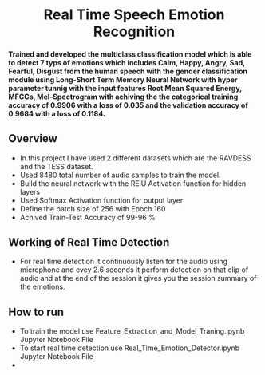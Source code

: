 <h1 align="center"><b>Real Time Speech Emotion Recognition</b></h1>

#### Trained and developed the multiclass classification model which is able to detect 7 typs of emotions which includes Calm, Happy, Angry, Sad, Fearful, Disgust from the human speech with the gender classification module using Long-Short Term Memory Neural Network with hyper parameter tunnig with the input features Root Mean Squared Energy, MFCCs, Mel-Spectrogram with achiving the the categorical training accuracy of 0.9906 with a loss of 0.035 and the validation accuracy of 0.9684 with a loss of 0.1184.

## Overview
- In this project I have used 2 different datasets which are the RAVDESS and the TESS dataset.
- Used 8480 total number of audio samples to train the model.
- Build the neural network with the RElU Activation function for hidden layers
- Used Softmax Activation function for output layer
- Define the batch size of 256 with Epoch 160
- Achived Train-Test Accuracy of 99-96 %

## Working of Real Time Detection 
- For real time detection it continuously listen for the audio using microphone and evey 2.6 seconds it perform detection on that clip of audio and at the end of the session it gives you the session summary of the emotions.

## How to run
- To train the model use Feature_Extraction_and_Model_Traning.ipynb Jupyter Notebook File
- To start real time detection use Real_Time_Emotion_Detector.ipynb Jupyter Notebook File
- 
